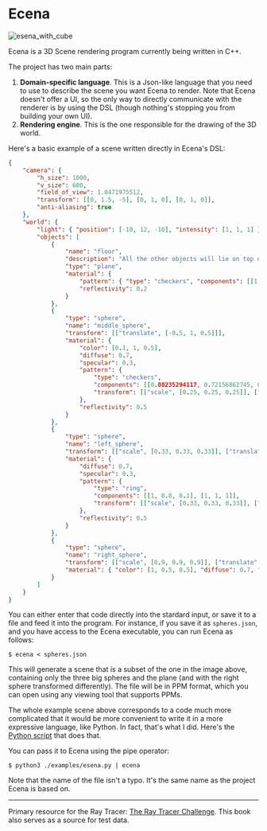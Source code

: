 # Ecena

![esena_with_cube](https://user-images.githubusercontent.com/4519785/212399208-c22e3be3-de54-4f7e-82ac-e6a737b9ef05.png)


Ecena is a 3D Scene rendering program currently being written in C++.

The project has two main parts:
1. __Domain-specific language__. This is a Json-like language that you need to use to describe the scene you want Ecena to render. Note that Ecena doesn't offer a UI, so the only way to directly communicate with the renderer is by using the DSL (though nothing's stopping you from building your own UI).
2. __Rendering engine__. This is the one responsible for the drawing of the 3D world.

Here's a basic example of a scene written directly in Ecena's DSL:

```json
{
    "camera": {
        "h_size": 1000,
        "v_size": 600,
        "field_of_view": 1.0471975512,
        "transform": [[0, 1.5, -5], [0, 1, 0], [0, 1, 0]],
        "anti-aliasing": true
    },
    "world": {
        "light": { "position": [-10, 12, -10], "intensity": [1, 1, 1] },
        "objects": [
            { 
                "name": "floor",
                "description": "All the other objects will lie on top of this one",
                "type": "plane", 
                "material": {
                    "pattern": { "type": "checkers", "components": [[1, 1, 1], [0.5, 0.5, 0.5]]},
                    "reflectivity": 0.2
                }
            },
            {
                "type": "sphere",
                "name": "middle_sphere",
                "transform": [["translate", [-0.5, 1, 0.5]]],
                "material": { 
                    "color": [0.1, 1, 0.5],
                    "diffuse": 0.7,
                    "specular": 0.3,
                    "pattern": {
                        "type": "checkers",
                        "components": [[0.08235294117, 0.72156862745, 0], [0.1, 1, 0.5]],
                        "transform": [["scale", [0.25, 0.25, 0.25]], ["rotate_y", -0.78539816339]]
                    },
                    "reflectivity": 0.5
                } 
            },
            {
                "type": "sphere",
                "name": "left_sphere",
                "transform": [["scale", [0.33, 0.33, 0.33]], ["translate", [-1.5, 0.33, -0.75]]],
                "material": {
                    "diffuse": 0.7,
                    "specular": 0.3,
                    "pattern": {
                        "type": "ring",
                        "components": [[1, 0.8, 0.1], [1, 1, 1]],
                        "transform": [["scale", [0.33, 0.33, 0.33]], ["rotate_x", -0.72156862745]]
                    },
                    "reflectivity": 0.5
                }
            },
            {
                "type": "sphere",
                "name": "right_sphere",
                "transform": [["scale", [0.9, 0.9, 0.9]], ["translate", [2, 0.9, 2]]],
                "material": { "color": [1, 0.5, 0.5], "diffuse": 0.7, "specular": 0.3, "reflectivity": 0.5}
            }
        ]
    }
}
```

You can either enter that code directly into the stardard input, or save it to a file and feed it into the program. For instance, if you save it as `spheres.json`, and you have access to the Ecena executable, you can run Ecena as follows:

```
$ ecena < spheres.json
```

This will generate a scene that is a subset of the one in the image above, containing only the three big spheres and the plane (and with the right sphere transformed differently). The file will be in PPM format, which you can open using any viewing tool that supports PPMs. 

The whole example scene above corresponds to a code much more complicated that it would be more convenient to write it in a more expressive language, like Python. In fact, that's what I did. Here's the [Python script](https://github.com/melvic-ybanez/ecena/blob/main/examples/esena.py) that does that.

You can pass it to Ecena using the pipe operator:

```
$ python3 ./examples/esena.py | ecena
```

Note that the name of the file isn't a typo. It's the same name as the project Ecena is based on.

---

Primary resource for the Ray Tracer: [The Ray Tracer Challenge](http://raytracerchallenge.com/). This book
also serves as a source for test data.
